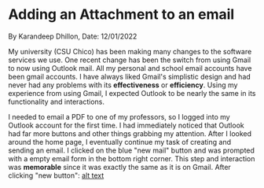 # Adding an Attachment to an email
By Karandeep Dhillon, Date: 12/01/2022

My university (CSU Chico) has been making many changes to the software services we use. One recent change has been the switch from using Gmail to now using Outlook mail. All my personal and school email accounts have been gmail accounts. I have always liked Gmail's simplistic design and had never had any problems with its **effectiveness** or **efficiency**. Using my experience from using Gmail, I expected Outlook to be nearly the same in its functionality and interactions.

I needed to email a PDF to one of my professors, so I logged into my Outlook account for the first time. I had immediately noticed that Outlook had far more buttons and other things grabbing my attention. After I looked around the home page, I eventually continue my task of creating and sending an email. I clicked on the blue "new mail" button and was prompted with a empty email form in the bottom right corner. This step and interaction was **memorable** since it was exactly the same as it is on Gmail. 
After clicking "new button": 
[alt text](../assets/emailhome.png) 
